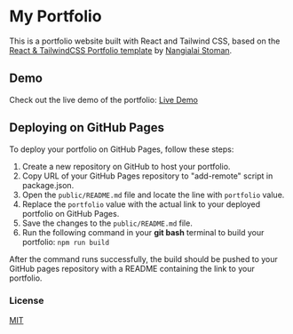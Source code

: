 # My Portfolio

This is a portfolio website built with React and Tailwind CSS, based on the [React & TailwindCSS Portfolio template](https://github.com/realstoman/react-tailwindcss-portfolio) by [Nangialai Stoman](https://github.com/realstoman). 

## Demo

Check out the live demo of the portfolio: [Live Demo](https://pawasagrwl.github.io)

## Deploying on GitHub Pages

To deploy your portfolio on GitHub Pages, follow these steps:

1. Create a new repository on GitHub to host your portfolio.
2. Copy URL of your GitHub Pages repository to "add-remote" script in package.json.
3. Open the `public/README.md` file and locate the line with `portfolio` value.
4. Replace the `portfolio` value with the actual link to your deployed portfolio on GitHub Pages.
5. Save the changes to the `public/README.md` file.
6. Run the following command in your **git bash** terminal to build your portfolio:
`npm run build`

After the command runs successfully, the build should be pushed to your GitHub pages repository with a README containing the link to your portfolio.


### License
[MIT](https://github.com/realstoman/react-tailwindcss-portfolio/blob/main/LICENSE)
